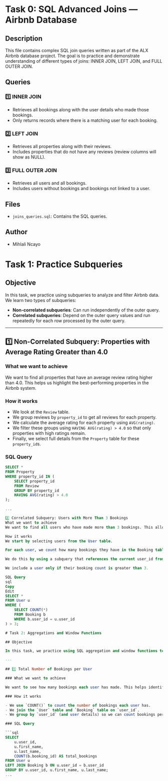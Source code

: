 # Task 0: SQL Advanced Joins — Airbnb Database

## Description

This file contains complex SQL join queries written as part of the ALX Airbnb database project. The goal is to practice and demonstrate understanding of different types of joins: INNER JOIN, LEFT JOIN, and FULL OUTER JOIN.

## Queries

### 1️⃣ INNER JOIN

- Retrieves all bookings along with the user details who made those bookings.
- Only returns records where there is a matching user for each booking.

### 2️⃣ LEFT JOIN

- Retrieves all properties along with their reviews.
- Includes properties that do not have any reviews (review columns will show as NULL).

### 3️⃣ FULL OUTER JOIN

- Retrieves all users and all bookings.
- Includes users without bookings and bookings not linked to a user.

## Files

- `joins_queries.sql`: Contains the SQL queries.

## Author

- Mihlali Ncayo




# Task 1: Practice Subqueries

## Objective

In this task, we practice using subqueries to analyze and filter Airbnb data. We learn two types of subqueries:

- **Non-correlated subqueries**: Can run independently of the outer query.
- **Correlated subqueries**: Depend on the outer query values and run repeatedly for each row processed by the outer query.

---

## 1️⃣ Non-Correlated Subquery: Properties with Average Rating Greater than 4.0

### What we want to achieve

We want to find all properties that have an average review rating higher than 4.0. This helps us highlight the best-performing properties in the Airbnb system.

### How it works

- We look at the `Review` table.
- We group reviews by `property_id` to get all reviews for each property.
- We calculate the average rating for each property using `AVG(rating)`.
- We filter these groups using `HAVING AVG(rating) > 4.0` so that only properties with high ratings remain.
- Finally, we select full details from the `Property` table for these `property_id`s.

### SQL Query

```sql
SELECT *
FROM Property
WHERE property_id IN (
    SELECT property_id
    FROM Review
    GROUP BY property_id
    HAVING AVG(rating) > 4.0
);

...

2️⃣ Correlated Subquery: Users with More Than 3 Bookings
What we want to achieve
We want to find all users who have made more than 3 bookings. This allows us to identify our most active and loyal users.

How it works
We start by selecting users from the User table.

For each user, we count how many bookings they have in the Booking table.

We do this by using a subquery that references the current user_id from the outer query (which is why it is "correlated").

We include a user only if their booking count is greater than 3.

SQL Query
sql
Copy
Edit
SELECT *
FROM User u
WHERE (
    SELECT COUNT(*)
    FROM Booking b
    WHERE b.user_id = u.user_id
) > 3;

# Task 2: Aggregations and Window Functions

## Objective

In this task, we practice using SQL aggregation and window functions to analyze Airbnb data. We focus on counting grouped data and ranking results.

---

## 1️⃣ Total Number of Bookings per User

### What we want to achieve

We want to see how many bookings each user has made. This helps identify active users and track booking patterns.

### How it works

- We use `COUNT()` to count the number of bookings each user has.
- We join the `User` table and `Booking` table on `user_id`.
- We group by `user_id` (and user details) so we can count bookings per user.

### SQL Query

```sql
SELECT 
    u.user_id,
    u.first_name,
    u.last_name,
    COUNT(b.booking_id) AS total_bookings
FROM User u
LEFT JOIN Booking b ON u.user_id = b.user_id
GROUP BY u.user_id, u.first_name, u.last_name;
...